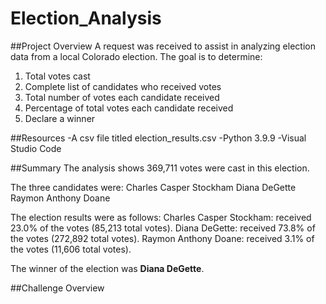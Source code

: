 # Election_Analysis

##Project Overview
A request was received to assist in analyzing election data from a local Colorado election. The goal is to determine:

  1. Total votes cast
  2. Complete list of candidates who received votes
  3. Total number of votes each candidate received
  4. Percentage of total votes each candidate received
  5. Declare a winner

##Resources
-A csv file titled election_results.csv
-Python 3.9.9
-Visual Studio Code 

##Summary
The analysis shows 369,711 votes were cast in this election.

The three candidates were:
  Charles Casper Stockham
  Diana DeGette
  Raymon Anthony Doane
  
The election results were as follows:
  Charles Casper Stockham: received 23.0% of the votes (85,213 total votes).
  Diana DeGette: received 73.8% of the votes (272,892 total votes).
  Raymon Anthony Doane: received 3.1% of the votes (11,606 total votes).
 
 The winner of the election was **Diana DeGette**.

##Challenge Overview
